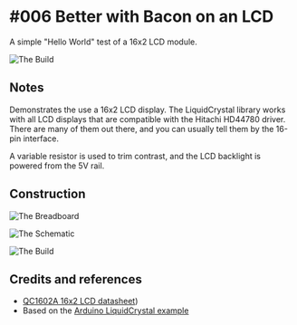 # #006 Better with Bacon on an LCD

A simple "Hello World" test of a 16x2 LCD module.

![The Build](./assets/BetterWithBacon_build.jpg?raw=true)


## Notes

Demonstrates the use a 16x2 LCD display.  The LiquidCrystal library works with all LCD displays that are compatible with the Hitachi HD44780 driver.
There are many of them out there, and you can usually tell them by the 16-pin interface.

A variable resistor is used to trim contrast, and the LCD backlight is powered from the 5V rail.

## Construction

![The Breadboard](./assets/BetterWithBacon_bb.jpg?raw=true)

![The Schematic](./assets/BetterWithBacon_schematic.jpg?raw=true)

![The Build](./assets/BetterWithBacon_build.jpg?raw=true)

## Credits and references
* [QC1602A 16x2 LCD datasheet](./assets/LCD_QC1602A_datasheet.pdf?raw=true "QC1602A Datasheet"))
* Based on the [Arduino LiquidCrystal example](http://www.arduino.cc/en/Tutorial/LiquidCrystal)

